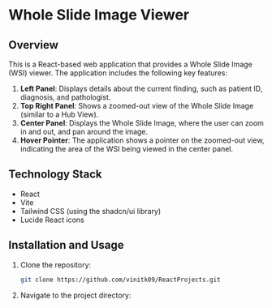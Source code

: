 
# Whole Slide Image Viewer

## Overview
This is a React-based web application that provides a Whole Slide Image (WSI) viewer. The application includes the following key features:

1. **Left Panel**: Displays details about the current finding, such as patient ID, diagnosis, and pathologist.
2. **Top Right Panel**: Shows a zoomed-out view of the Whole Slide Image (similar to a Hub View).
3. **Center Panel**: Displays the Whole Slide Image, where the user can zoom in and out, and pan around the image.
4. **Hover Pointer**: The application shows a pointer on the zoomed-out view, indicating the area of the WSI being viewed in the center panel.

## Technology Stack
- React
- Vite
- Tailwind CSS (using the shadcn/ui library)
- Lucide React icons

## Installation and Usage
1. Clone the repository:
   ```bash
   git clone https://github.com/vinitk09/ReactProjects.git
   ````
2. Navigate to the project directory:

